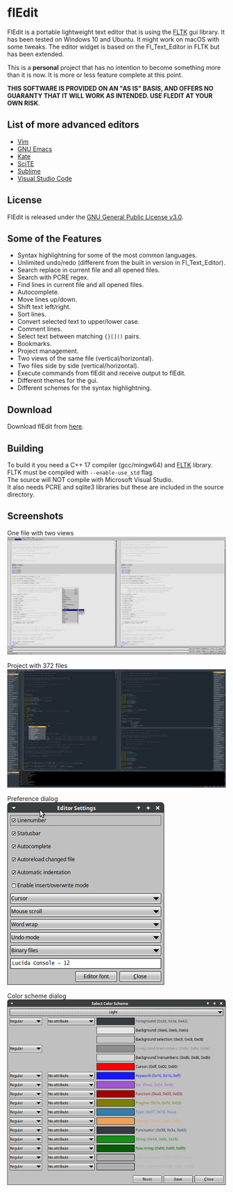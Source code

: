 # flEdit
FlEdit is a portable lightweight text editor that is using the [FLTK](https://github.com/fltk/fltk) gui library.
It has been tested on Windows 10 and Ubuntu. It might work on macOS with some tweaks.
The editor widget is based on the Fl_Text_Editor in FLTK but has been extended.

This is a **personal** project that has no intention to become something more than it is now.
It is more or less feature complete at this point.

**THIS SOFTWARE IS PROVIDED ON AN "AS IS" BASIS, AND OFFERS NO GUARANTY THAT IT WILL WORK AS INTENDED.
USE FLEDIT AT YOUR OWN RISK**.

## List of more advanced editors
* [Vim](https://www.vim.org/)
* [GNU Emacs](https://www.gnu.org/software/emacs/)
* [Kate](https://kate-editor.org/)
* [SciTE](https://scintilla.org/SciTE.html)
* [Sublime](https://www.sublimetext.com/)
* [Visual Studio Code](https://code.visualstudio.com/)

## License
FlEdit is released under the [GNU General Public License v3.0](LICENSE).

## Some of the Features
* Syntax highlightning for some of the most common languages.
* Unlimited undo/redo (different from the built in version in Fl_Text_Editor).
* Search replace in current file and all opened files.
* Search with PCRE regex.
* Find lines in current file and all opened files.
* Autocomplete.
* Move lines up/down.
* Shift text left/right.
* Sort lines.
* Convert selected text to upper/lower case.
* Comment lines.
* Select text between matching `{}[]()` pairs.
* Bookmarks.
* Project management.
* Two views of the same file (vertical/horizontal).
* Two files side by side (vertical/horizontal).
* Execute commands from flEdit and receive output to flEdit.
* Different themes for the gui.
* Different schemes for the syntax highlightning.

## Download
Download flEdit from [here](https://github.com/gnuwimp/test/releases).  

## Building
To build it you need a C++ 17 compiler (gcc/mingw64) and [FLTK](https://github.com/fltk/fltk) library.  
FLTK must be compiled with `--enable-use_std` flag.  
The source will NOT compile with Microsoft Visual Studio.  
It also needs PCRE and sqlite3 libraries but these are included in the source directory.  

## Screenshots
One file with two views<br>
<img src="images/fledit1.png"/>

Project with 372 files<br>
<img src="images/fledit2.png"/>

Preference dialog<br>
<img src="images/fledit3.png"/>

Color scheme dialog<br>
<img src="images/fledit4.png"/>
